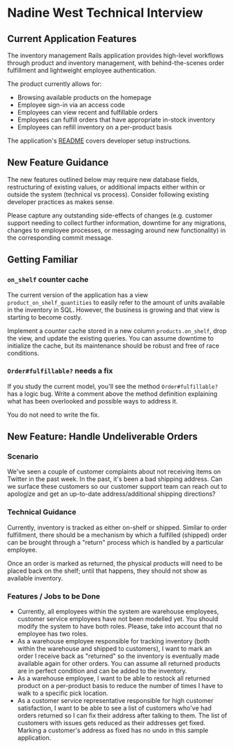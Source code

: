 # Nadine West Technical Interview

## Current Application Features

The inventory management Rails application provides high-level workflows
through product and inventory management, with behind-the-scenes order
fulfillment and lightweight employee authentication.

The product currently allows for:

* Browsing available products on the homepage
* Employee sign-in via an access code
* Employees can view recent and fulfillable orders
* Employees can fulfill orders that have appropriate in-stock inventory
* Employees can refill inventory on a per-product basis

The application's [README](./README.md) covers developer setup instructions.

## New Feature Guidance

The new features outlined below may require new database fields, restructuring
of existing values, or additional impacts either within or outside the system
(technical vs process). Consider following existing developer practices as
makes sense.

Please capture any outstanding side-effects of changes (e.g. customer support
needing to collect further information, downtime for any migrations, changes to
employee processes, or messaging around new functionality) in the corresponding
commit message.

## Getting Familiar

### `on_shelf` counter cache

The current version of the application has a view `product_on_shelf_quantities`
to easily refer to the amount of units available in the inventory in SQL.
However, the business is growing and that view is starting to become costly.

Implement a counter cache stored in a new column `products.on_shelf`, drop the
view, and update the existing queries. You can assume downtime to initialize the
cache, but its maintenance should be robust and free of race conditions.

### `Order#fulfillable?` needs a fix

If you study the current model, you'll see the method `Order#fulfillable?` has a
logic bug. Write a comment above the method definition explaining what has been
overlooked and possible ways to address it.

You do not need to write the fix.

## New Feature: Handle Undeliverable Orders

### Scenario

We've seen a couple of customer complaints about not receiving items on Twitter
in the past week. In the past, it's been a bad shipping address. Can we surface
these customers so our customer support team can reach out to apologize and get
an up-to-date address/additional shipping directions?

### Technical Guidance

Currently, inventory is tracked as either on-shelf or shipped. Similar to order
fulfillment, there should be a mechanism by which a fulfilled (shipped) order
can be brought through a "return" process which is handled by a particular
employee.

Once an order is marked as returned, the physical products will need to be
placed back on the shelf; until that happens, they should not show as available
inventory.

### Features / Jobs to be Done

* Currently, all employees within the system are warehouse employees, customer
  service employees have not been modelled yet. You should modify the system to
  have both roles. Please, take into account that no employee has two roles.
* As a warehouse employee responsible for tracking inventory (both within the
  warehouse and shipped to customers), I want to mark an order I receive back
  as "returned" so the inventory is eventually made available again for other
  orders. You can assume all returned products are in perfect condition and can
  be added to the inventory.
* As a warehouse employee, I want to be able to restock all returned product on
  a per-product basis to reduce the number of times I have to walk to a
  specific pick location.
* As a customer service representative responsible for high customer
  satisfaction, I want to be able to see a list of customers who've had orders
  returned so I can fix their address after talking to them. The list of
  customers with issues gets reduced as their addresses get fixed. Marking a
  customer's address as fixed has no undo in this sample application.
